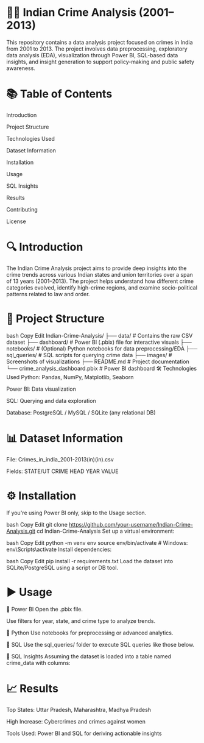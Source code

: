 # 🕵️‍♂️ Indian Crime Analysis (2001–2013)
This repository contains a data analysis project focused on crimes in India from 2001 to 2013. The project involves data preprocessing, exploratory data analysis (EDA), visualization through Power BI, SQL-based data insights, and insight generation to support policy-making and public safety awareness.

# 📚 Table of Contents
Introduction

Project Structure

Technologies Used

Dataset Information

Installation

Usage

SQL Insights

Results

Contributing

License

# 🔍 Introduction
The Indian Crime Analysis project aims to provide deep insights into the crime trends across various Indian states and union territories over a span of 13 years (2001–2013). The project helps understand how different crime categories evolved, identify high-crime regions, and examine socio-political patterns related to law and order.

# 📁 Project Structure
bash
Copy
Edit
Indian-Crime-Analysis/
├── data/                     # Contains the raw CSV dataset
├── dashboard/                # Power BI (.pbix) file for interactive visuals
├── notebooks/                # (Optional) Python notebooks for data preprocessing/EDA
├── sql_queries/              # SQL scripts for querying crime data
├── images/                   # Screenshots of visualizations
├── README.md                 # Project documentation
└── crime_analysis_dashboard.pbix  # Power BI dashboard
🛠️ Technologies Used
Python: Pandas, NumPy, Matplotlib, Seaborn

Power BI: Data visualization

SQL: Querying and data exploration

Database: PostgreSQL / MySQL / SQLite (any relational DB)

# 📊 Dataset Information
File: Crimes_in_india_2001-2013(in)(in).csv

Fields:
STATE/UT
CRIME HEAD
YEAR
VALUE

# ⚙️ Installation
If you're using Power BI only, skip to the Usage section.

bash
Copy
Edit
git clone https://github.com/your-username/Indian-Crime-Analysis.git
cd Indian-Crime-Analysis
Set up a virtual environment:

bash
Copy
Edit
python -m venv env
source env/bin/activate  # Windows: env\Scripts\activate
Install dependencies:

bash
Copy
Edit
pip install -r requirements.txt
Load the dataset into SQLite/PostgreSQL using a script or DB tool.

# ▶️ Usage
🔵 Power BI
Open the .pbix file.

Use filters for year, state, and crime type to analyze trends.

🐍 Python
Use notebooks for preprocessing or advanced analytics.

🧮 SQL
Use the sql_queries/ folder to execute SQL queries like those below.

📌 SQL Insights
Assuming the dataset is loaded into a table named crime_data with columns:


# 📈 Results
Top States: Uttar Pradesh, Maharashtra, Madhya Pradesh

High Increase: Cybercrimes and crimes against women

Tools Used: Power BI and SQL for deriving actionable insights
